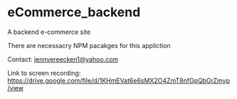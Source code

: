 # eCommerce_backend

A backend e-commerce site 

There are necessacry NPM pacakges for this appliction

Contact: jennvereecken1@yahoo.com 

Link to screen recording:
https://drive.google.com/file/d/1KHmEVat6e6sMX2O4ZmT8nfGpQbGrZmyp/view
